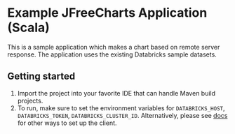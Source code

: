 # Example JFreeCharts Application (Scala)

This is a sample application which makes a chart based on remote server response.
The application uses the existing Databricks sample datasets.

## Getting started

1. Import the project into your favorite IDE that can handle Maven build projects.
2. To run, make sure to set the environment variables for `DATABRICKS_HOST`,
`DATABRICKS_TOKEN`, `DATABRICKS_CLUSTER_ID`.
Alternatively, please see [docs](https://docs.databricks.com/en/dev-tools/databricks-connect-ref.html#set-up-the-client)
for other ways to set up the client.
